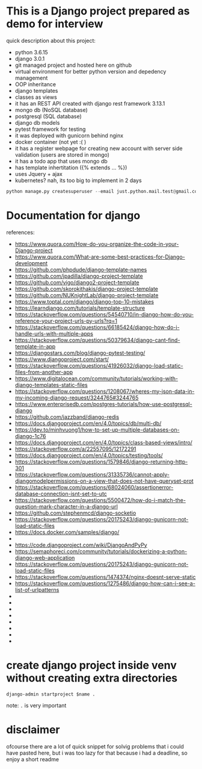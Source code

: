 

# This is a Django project prepared as demo for interview

quick description about this project:
- python 3.6.15
- django 3.0.1
- git managed project and hosted here on github
- virtual environment for better python version and depedency management
- OOP inheritance
- django templates
- classes as views
- it has an REST API created with django rest framework 3.13.1
- mongo db (NoSQL database)
- postgresql (SQL database)
- django db models
- pytest framework for testing
- it was deployed with gunicorn behind nginx
- docker container (not yet :( )
- it has a register webpage for creating new account with server side validation (users are stored in mongo)
- it has a todo app that uses mongo db
- has template inhertitation ({% extends ... %})
- uses Jquery + ajax
- kubernetes? nah, its too big to implement in 2 days



```py
python manage.py createsuperuser --email just.python.mail.test@gmail.com --username alexzander
```

# Documentation for django
references:
- https://www.quora.com/How-do-you-organize-the-code-in-your-Django-project
- https://www.quora.com/What-are-some-best-practices-for-Django-development
- https://github.com/phpdude/django-template-names
- https://github.com/jpadilla/django-project-template
- https://github.com/vigo/django2-project-template
- https://github.com/skorokithakis/django-project-template
- https://github.com/NUKnightLab/django-project-template
- https://www.toptal.com/django/django-top-10-mistakes
- https://learndjango.com/tutorials/template-structure
- https://stackoverflow.com/questions/54540710/in-django-how-do-you-reference-your-project-urls-py-urls?rq=1
- https://stackoverflow.com/questions/66185424/django-how-do-i-handle-urls-with-multiple-apps
- https://stackoverflow.com/questions/50379634/django-cant-find-template-in-app
- https://djangostars.com/blog/django-pytest-testing/
- https://www.djangoproject.com/start/
- https://stackoverflow.com/questions/41926032/django-load-static-files-from-another-app
- https://www.digitalocean.com/community/tutorials/working-with-django-templates-static-files
- https://stackoverflow.com/questions/1208067/wheres-my-json-data-in-my-incoming-django-request/3244765#3244765
- https://www.enterprisedb.com/postgres-tutorials/how-use-postgresql-django
- https://github.com/jazzband/django-redis
- https://docs.djangoproject.com/en/4.0/topics/db/multi-db/
- https://dev.to/minhvuong1/how-to-set-up-multiple-databases-on-django-1c76
- https://docs.djangoproject.com/en/4.0/topics/class-based-views/intro/
- https://stackoverflow.com/a/22557095/12172291
- https://docs.djangoproject.com/en/4.0/topics/testing/tools/
- https://stackoverflow.com/questions/1579846/django-returning-http-301
- https://stackoverflow.com/questions/31335736/cannot-apply-djangomodelpermissions-on-a-view-that-does-not-have-queryset-prot
- https://stackoverflow.com/questions/68024060/assertionerror-database-connection-isnt-set-to-utc
- https://stackoverflow.com/questions/5500472/how-do-i-match-the-question-mark-character-in-a-django-url
- https://github.com/stephenmcd/django-socketio
- https://stackoverflow.com/questions/20175243/django-gunicorn-not-load-static-files
- https://docs.docker.com/samples/django/
-
- https://code.djangoproject.com/wiki/DjangoAndPyPy
- https://semaphoreci.com/community/tutorials/dockerizing-a-python-django-web-application
- https://stackoverflow.com/questions/20175243/django-gunicorn-not-load-static-files
- https://stackoverflow.com/questions/1474374/nginx-doesnt-serve-static
- https://stackoverflow.com/questions/1275486/django-how-can-i-see-a-list-of-urlpatterns
-
-
-
-
-
-
-
- 



# create django project inside venv without creating extra directories
```shell
django-admin startproject $name .
```
note: `.` is very important


# disclaimer
ofcourse there are a lot of quick snippet for solvig problems that i could have pasted here, but i was too lazy for that because i had a deadline, so enjoy a short readme
